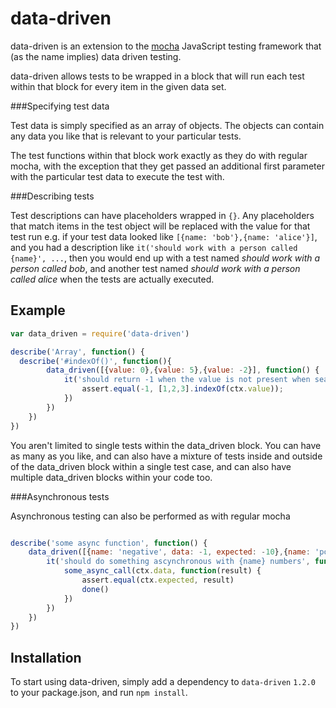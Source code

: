 data-driven
===========

data-driven is an extension to the [mocha](http://visionmedia.github.io/mocha/) JavaScript testing framework that (as the name implies) data driven testing.

data-driven allows tests to be wrapped in a block that will run each test within that block for every item in the given data set. 

###Specifying test data

Test data is simply specified as an array of objects. The objects can contain any data you like that is relevant to your particular tests.

The test functions within that block work exactly as they do with regular mocha, with the exception that they get passed an additional first  parameter with the particular test data to execute the test with.

###Describing tests

Test descriptions can have placeholders wrapped in ```{}```. Any placeholders that match items in the test object will be replaced with the value for that test run e.g. if your test data looked like ```[{name: 'bob'},{name: 'alice'}]```, and you had a description like ```it('should work with a person called {name}', ...```, then you would end up with a test named *should work with a person called bob*, and another test named *should work with a person called alice* when the tests are actually executed.

## Example

```javascript
var data_driven = require('data-driven')

describe('Array', function() {
  describe('#indexOf()', function(){
		data_driven([{value: 0},{value: 5},{value: -2}], function() {
	    	it('should return -1 when the value is not present when searching for {value}', function(ctx){
	      		assert.equal(-1, [1,2,3].indexOf(ctx.value));
	    	})
	    })
  	})
})

```

You aren't limited to single tests within the data\_driven block. You can have as many as you like, and can also have a mixture of tests inside and outside of the data\_driven block within a single test case, and can also have multiple data\_driven blocks within your code too.

###Asynchronous tests

Asynchronous testing can also be performed as with regular mocha

```javascript

describe('some async function', function() {
	data_driven([{name: 'negative', data: -1, expected: -10},{name: 'positive', data: 1, expected: 10}], function() {
		it('should do something ascynchronous with {name} numbers', function(ctx,done) {
			some_async_call(ctx.data, function(result) {
				assert.equal(ctx.expected, result)
				done()
			})
		})
	}) 
})

```

## Installation

To start using data-driven, simply add a dependency to ```data-driven``` ```1.2.0``` to your package.json, and run ```npm install```.


